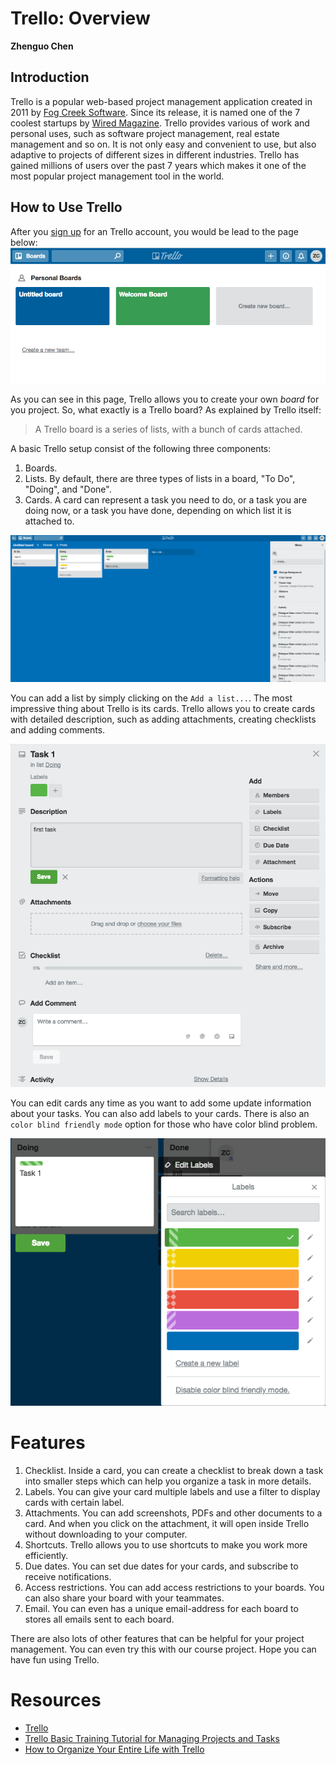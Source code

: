 # Trello: Overview

**Zhenguo Chen**

## Introduction

Trello is a popular web-based project management application created in 2011 by [Fog Creek Software](https://en.wikipedia.org/wiki/Fog_Creek_Software).
Since its release, it is named one of the 7 coolest startups by [Wired Magazine](https://en.wikipedia.org/wiki/Wired_(magazine)).
Trello provides various of work and personal uses, such as software project management, real
estate management and so on. It is not only easy and convenient to use, but also adaptive to
projects of different sizes in different industries. Trello has gained millions of users over
the past 7 years which makes it one of the most popular project management tool in the world.

## How to Use Trello

After you [sign up](www.trello.com) for an Trello account, you would be lead to the page below:
![](img/trello_home.png)

As you can see in this page, Trello allows you to create your own *board* for you project.
So, what exactly is a Trello board? As explained by Trello itself:

> A Trello board is a series of lists, with a bunch of cards attached.

A basic Trello setup consist of the following three components:

1. Boards. 
2. Lists. By default, there are three types of lists in a board, "To Do", "Doing", and "Done".
3. Cards. A card can represent a task you need to do, or a task you are doing now, or a task
you have done, depending on which list it is attached to.

![](img/trello_board.png)

You can add a list by simply clicking on the `Add a list...`. The most impressive thing about
Trello is its cards. Trello allows you to create cards with detailed description, such as
adding attachments, creating checklists and adding comments.

![](img/trello_card.png)

You can edit cards any time as you want to add some update information about your tasks. You can
also add labels to your cards. There is also an `color blind friendly mode` option for those
who have color blind problem.

![](img/trello_card_friendly.png)

# Features

1. Checklist. Inside a card, you can create a checklist to break down a task into smaller steps
which can help you organize a task in more details.
2. Labels. You can give your card multiple labels and use a filter to display cards with certain
label.
3. Attachments. You can add screenshots, PDFs and other documents to a card. And when you click
on the attachment, it will open inside Trello without downloading to your computer.
4. Shortcuts. Trello allows you to use shortcuts to make you work more efficiently.
5. Due dates. You can set due dates for your cards, and subscribe to receive notifications.
6. Access restrictions. You can add access restrictions to your boards. You can also share 
your board with your teammates.
7. Email. You can even has a unique email-address for each board to stores all emails sent to
each board.

There are also lots of other features that can be helpful for your project management. You can even
try this with our course project. Hope you can have fun using Trello.

# Resources

* [Trello](https://trello.com)
* [Trello Basic Training Tutorial for Managing Projects and Tasks](https://trello.com/c/z43l3UVd/20-youtube-%E2%9E%9C-trello-basic-training-tutorial-for-managing-projects-and-tasks)
* [How to Organize Your Entire Life with Trello](https://lifehacker.com/how-to-use-trello-to-organize-your-entire-life-1683821040)